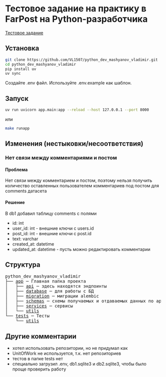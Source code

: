 # Тестовое задание на практику в FarPost на Python-разработчика

[Тестовое задание](terms_of_reference/description.txt)

## Установка

```bash
git clone https://github.com/VL1507/python_dev_mashyanov_vladimir.git
cd python_dev_mashyanov_vladimir
pip install uv
uv sync
```

Создайте .env файл. Используйте .env.example как шаблон.

## Запуск

```bash
uv run uvicorn app.main:app --reload --host 127.0.0.1 --port 8000
```

или

```bash
make runapp
```

## Изменения (нестыковки/несоответствия)

### Нет связи между комментариями и постом

#### Проблема

Нет связи между комментарием и постом, поэтому нельзя получить количество оставленных пользователем комментариев под постом для comments датасета

#### Решение

В db1 добавил таблицу comments c полями

- id: int
- user_id: int - внешние ключи с users.id
- post_id: int - внешние ключи с post.id
- text: varchar
- created_at: datetime
- updated_at: datetime - пусть можно редактировать комментарии

## Структура

<pre>
python_dev_mashyanov_vladimir
├── <a href="app">app</a> ─ Главная папка проекта
│   ├── <a href="app/api">api</a> ─ здесь находятся эндпоинты
│   ├── <a href="app/database">database</a> ─ для работы с БД
│   ├── <a href="app/migration">migration</a> ─ миграции alembic
│   ├── <a href="app/schemas">schemas</a> ─ схемы получаемых и отдаваемых данных по api
│   ├── <a href="app/services">services</a> ─ сервисы
│   └── <a href="app/utils">utils</a>
└── <a href="tests">tests</a> ─ Тесты
    └── <a href="tests/unit">utils</a>
</pre>

## Другие комментарии

- хотел использовать репозитории, но не придумал как
- UnitOfWork не используется, т.к. нет репозиториев
- тестов в папке tests нет
- специально загрузил .env, db1.sqlite3 и db2.sqlite3, чтобы было проще проверить работу
